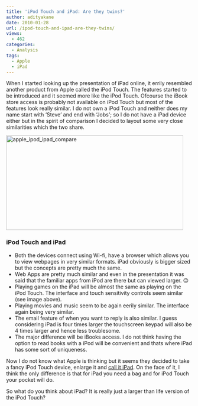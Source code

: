 ```yaml
---
title: 'iPod Touch and iPad: Are they twins?'
author: adityakane
date: 2010-01-28
url: /ipod-touch-and-ipad-are-they-twins/
views:
  - 462
categories:
  - Analysis
tags:
  - Apple
  - iPad
---
```

When I started looking up the presentation of iPad online, it errily resembled another product from Apple called the iPod Touch. The features started to be introduced and it seemed more like the iPod Touch. Ofcourse the iBook store access is probably not available on iPod Touch but most of the features look really similar. I do not own a iPod Touch and neither does my name start with &#8216;Steve&#8217; and end with &#8216;Jobs'; so I do not have a iPad device either but in the spirit of comparison I decided to layout some very close similarities which the two share.

<img class="alignnone size-full wp-image-19136" title="apple_ipod_ipad_compare" src="http://cdn.devilsworkshop.org/files/2010/01/apple_ipod_ipad_compare.png" alt="apple_ipod_ipad_compare" width="479" height="256" />

### iPod Touch and iPad

  * Both the devices connect using Wi-fi, have a browser which allows you to view webpages in very similar formats. iPad obviously is bigger sized but the concepts are pretty much the same.
  * Web Apps are pretty much similar and even in the presentation it was said that the familiar apps from iPod are there but can viewed larger. 😐
  * Playing games on the iPad will be almost the same as playing on the iPod Touch. The interface and touch sensitivity controls seem similar (see image above).
  * Playing movies and music seem to be again eerily similar. The interface again being very similar.
  * The email feature of when you want to reply is also similar. I guess considering iPad is four times larger the touchscreen keypad will also be 4 times larger and hence less troublesome.
  * The major difference will be iBooks access. I do not think having the option to read books with a iPod will be convenient and thats where iPad has some sort of uniqueness.

Now I do not know what Apple is thinking but it seems they decided to take a fancy iPod Touch device, enlarge it and [call it iPad][1]. On the face of it, I think the only difference is that for iPad you need a bag and for iPod Touch your pocket will do.

So what do you think about iPad? It is really just a larger than life version of the iPod Touch?

 [1]: http://devilsworkshop.org/an-introduction-to-ipad-video/ "call it iPad"
